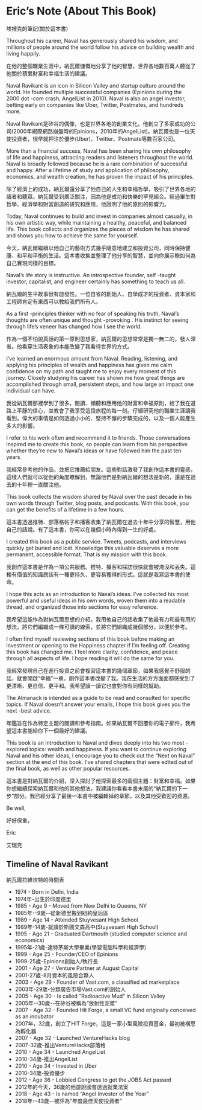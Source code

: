 # Eric’s Note (About This Book)

埃裡克的筆記(關於這本書)

Throughout his career, Naval has generously shared his wisdom, and millions of people around the world follow his advice on building wealth and living happily.

在他的整個職業生涯中，納瓦爾慷慨地分享了他的智慧，世界各地數百萬人聽從了他關於積累財富和幸福生活的建議。

Naval Ravikant is an icon in Silicon Valley and startup culture around the world. He founded multiple successful companies (Epinions during the 2000 dot -com crash, AngelList in 2010). Naval is also an angel investor, betting early on companies like Uber, Twitter, Postmates, and hundreds more.

Naval Ravikant是矽谷的偶像，也是世界各地的創業文化。他創立了多家成功的公司(2000年網際網路崩盤時的Epinions，2010年的AngelList)。納瓦爾也是一位天使投資者，很早就押注於優步(Uber)、Twitter、Postmate等數百家公司。

More than a financial success, Naval has been sharing his own philosophy of life and happiness, attracting readers and listeners throughout the world. Naval is broadly followed because he is a rare combination of successful and happy. After a lifetime of study and application of philosophy, economics, and wealth creation, he has proven the impact of his principles.

除了經濟上的成功，納瓦爾還分享了他自己的人生和幸福哲學，吸引了世界各地的讀者和聽眾。納瓦爾受到廣泛關注，因為他是成功和快樂的罕見組合。經過畢生對哲學、經濟學和財富創造的研究和應用，他證明了他的原則的影響力。

Today, Naval continues to build and invest in companies almost casually, in his own artistic way, while maintaining a healthy, peaceful, and balanced life. This book collects and organizes the pieces of wisdom he has shared and shows you how to achieve the same for yourself.

今天，納瓦爾繼續以他自己的藝術方式幾乎隨意地建立和投資公司，同時保持健康、和平和平衡的生活。這本書收集並整理了他分享的智慧，並向你展示瞭如何為自己實現同樣的目標。

Naval’s life story is instructive. An introspective founder, self -taught investor, capitalist, and engineer certainly has something to teach us all.

納瓦爾的生平故事很有啟發性。一位自省的創始人、自學成才的投資者、資本家和工程師肯定有東西可以教給我們所有人。

As a first -principles thinker with no fear of speaking his truth, Naval’s thoughts are often unique and thought -provoking . His instinct for seeing through life’s veneer has changed how I see the world.

作為一個不怕說真話的第一原則思想家，納瓦爾的思想常常是獨一無二的，發人深省。他看穿生活表象的本能改變了我看待世界的方式。

I’ve learned an enormous amount from Naval. Reading, listening, and applying his principles of wealth and happiness has given me calm confidence on my path and taught me to enjoy every moment of this journey. Closely studying his career has shown me how great things are accomplished through small, persistent steps, and how large an impact one individual can have.

我從納瓦爾那裡學到了很多。閱讀、傾聽和應用他的財富和幸福原則，給了我在道路上平靜的信心，並教會了我享受這段旅程的每一刻。仔細研究他的職業生涯讓我看到，偉大的事情是如何透過小小的、堅持不懈的步驟完成的，以及一個人能產生多大的影響。

I refer to his work often and recommend it to friends. Those conversations inspired me to create this book, so people can learn from his perspective whether they’re new to Naval’s ideas or have followed him the past ten years.

我經常參考他的作品，並把它推薦給朋友。這些對話激發了我創作這本書的靈感，這樣人們就可以從他的角度瞭解到，無論他們是對納瓦爾的想法是新的，還是在過去的十年裡一直關注他。

This book collects the wisdom shared by Naval over the past decade in his own words through Twitter, blog posts, and podcasts. With this book, you can get the benefits of a lifetime in a few hours.

這本書透過推特、部落格帖子和播客收集了納瓦爾在過去十年中分享的智慧，用他自己的話說。有了這本書，你可以在幾個小時內得到一生的好處。

I created this book as a public service. Tweets, podcasts, and interviews quickly get buried and lost. Knowledge this valuable deserves a more permanent, accessible format. That is my mission with this book.

我創作這本書是作為一項公共服務。推特、播客和採訪很快就會被淹沒和丟失。這種有價值的知識應該有一種更持久、更容易獲得的形式。這就是我寫這本書的使命。

I hope this acts as an introduction to Naval’s ideas. I’ve collected his most powerful and useful ideas in his own words, woven them into a readable thread, and organized those into sections for easy reference.

我希望這能作為對納瓦爾思想的介紹。我用他自己的話收集了他最有力和最有用的想法，將它們編織成一條可讀的線索，並將它們組織成幾個部分，以便於參考。

I often find myself reviewing sections of this book before making an investment or opening to the Happiness chapter if I’m feeling off. Creating this book has changed me. I feel more clarity, confidence, and peace through all aspects of life. I hope reading it will do the same for you.

我經常發現自己在進行投資之前會複習這本書的幾個章節，如果我感覺不舒服的話，就會開啟“幸福”一章。創作這本書改變了我。我在生活的方方面面都感受到了更清晰、更自信、更平和。我希望讀一讀它也會對你有同樣的幫助。

The Almanack is intended as a guide to be read and consulted for specific topics. If Naval doesn’t answer your emails, I hope this book gives you the next -best advice.

年鑑旨在作為特定主題的閱讀和參考指南。如果納瓦爾不回覆你的電子郵件，我希望這本書能給你下一個最好的建議。

This book is an introduction to Naval and dives deeply into his two most -explored topics: wealth and happiness. If you want to continue exploring Naval and his other ideas, I encourage you to check out the “Next on Naval” section at the end of this book. I’ve shared chapters that were edited out of the final book, as well as other popular resources.

這本書是對納瓦爾的介紹，深入探討了他探索最多的兩個主題：財富和幸福。如果你想繼續探索納瓦爾和他的其他想法，我建議你看看本書末尾的“納瓦爾的下一步”部分。我已經分享了最後一本書中被編輯掉的章節，以及其他受歡迎的資源。

Be well,

好好保重，

Eric

艾瑞克



## Timeline of Naval Ravikant

納瓦爾拉維坎特的時間表

* 1974 - Born in Delhi, India
* 1974年-出生於印度德里
* 1985 - Age 9 - Moved from New Delhi to Queens, NY
* 1985年--9歲--從新德里搬到紐約皇后區
* 1989 - Age 14 - Attended Stuyvesant High School
* 1989年-14歲-就讀於斯圖文森高中(Stuyvesant High School)
* 1995 - Age 21 - Graduated Dartmouth (studied computer science and economics)
* 1995年-21歲-達特茅斯大學畢業(學習電腦科學和經濟學)
* 1999 - Age 25 - Founder/CEO of Epinions
* 1999-25歲-Epinions創始人/執行長
* 2001 - Age 27 - Venture Partner at August Capital
* 2001-27歲-8月資本的風險合夥人
* 2003 - Age 29 - Founder of Vast.com, a classified ad marketplace
* 2003年-29歲-分類廣告市場Vast.com的創始人
* 2005 - Age 30 - Is called “Radioactive Mud” in Silicon Valley
* 2005年--30歲--在矽谷被稱為“放射性泥漿”
* 2007 - Age 32 - Founded Hit Forge, a small VC fund originally conceived as an incubator
* 2007年，32歲，創立了HIT Forge，這是一家小型風險投資基金，最初被構思為孵化器
* 2007 - Age 32 - Launched VentureHacks blog
* 2007-32歲-推出VentureHacks部落格
* 2010 - Age 34 - Launched AngelList
* 2010-34歲-推出AngelList
* 2010 - Age 34 - Invested in Uber
* 2010-34歲-投資優步
* 2012 - Age 36 - Lobbied Congress to get the JOBS Act passed
* 2012年的今天，36歲的他遊說國會透過就業法案
* 2018 - Age 43 - Is named “Angel Investor of the Year”
* 2018年--43歲--被評為“年度最佳天使投資者”
